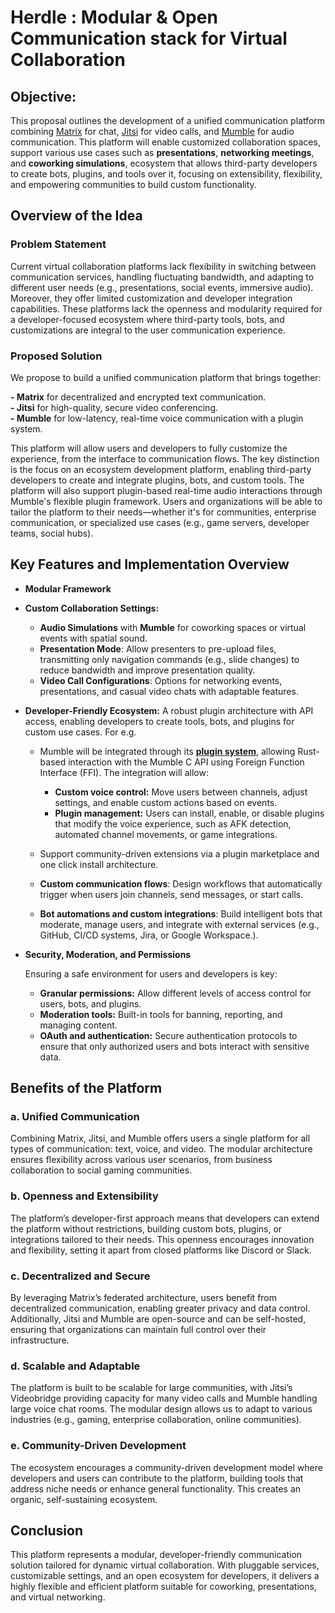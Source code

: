 # Herdle : Modular & Open Communication stack for Virtual Collaboration

## Objective:

This proposal outlines the development of a unified communication platform combining [Matrix](https://matrix.org/) for chat, [Jitsi](https://jitsi.org/) for video calls, and [Mumble](https://www.mumble.info/) for audio communication. This platform will enable customized collaboration spaces, support various use cases such as **presentations**, **networking meetings**, and **coworking simulations**, ecosystem that allows third-party developers to create bots, plugins, and tools over it, focusing on extensibility, flexibility, and empowering communities to build custom functionality.

## Overview of the Idea

### Problem Statement

Current virtual collaboration platforms lack flexibility in switching between communication services, handling fluctuating bandwidth, and adapting to different user needs (e.g., presentations, social events, immersive audio). Moreover, they offer limited customization and developer integration capabilities. These platforms lack the openness and modularity required for a developer-focused ecosystem where third-party tools, bots, and customizations are integral to the user communication experience.

### Proposed Solution

We propose to build a unified communication platform that brings together:

**- Matrix** for decentralized and encrypted text communication.  
**- Jitsi** for high-quality, secure video conferencing.  
**- Mumble** for low-latency, real-time voice communication with a plugin system.

This platform will allow users and developers to fully customize the experience, from the interface to communication flows. The key distinction is the focus on an ecosystem development platform, enabling third-party developers to create and integrate plugins, bots, and custom tools. The platform will also support plugin-based real-time audio interactions through Mumble's flexible plugin framework. Users and organizations will be able to tailor the platform to their needs—whether it's for communities, enterprise communication, or specialized use cases (e.g., game servers, developer teams, social hubs).

## Key Features and Implementation Overview

- **Modular Framework**
- **Custom Collaboration Settings:**
  - **Audio Simulations** with **Mumble** for coworking spaces or virtual events with spatial sound.
  - **Presentation Mode**: Allow presenters to pre-upload files, transmitting only navigation commands (e.g., slide changes) to reduce bandwidth and improve presentation quality.
  - **Video Call Configurations**: Options for networking events, presentations, and casual video chats with adaptable features.
- **Developer-Friendly Ecosystem:** A robust plugin architecture with API access, enabling developers to create tools, bots, and plugins for custom use cases.
  For e.g.

  - Mumble will be integrated through its **[plugin system](https://www.mumble.info/documentation/developer/positional-audio/create-plugin/guide/)**, allowing Rust-based interaction with the Mumble C API using Foreign Function Interface (FFI). The integration will allow:

    - **Custom voice control:** Move users between channels, adjust settings, and enable custom actions based on events.
    - **Plugin management:** Users can install, enable, or disable plugins that modify the voice experience, such as AFK detection, automated channel movements, or game integrations.

  - Support community-driven extensions via a plugin marketplace and one click install architecture.
  - **Custom communication flows**: Design workflows that automatically trigger when users join channels, send messages, or start calls.
  - **Bot automations and custom integrations**: Build intelligent bots that moderate, manage users, and integrate with external services (e.g., GitHub, CI/CD systems, Jira, or Google Workspace.).

- **Security, Moderation, and Permissions**

  Ensuring a safe environment for users and developers is key:

  - **Granular permissions:** Allow different levels of access control for users, bots, and plugins.
  - **Moderation tools:** Built-in tools for banning, reporting, and managing content.
  - **OAuth and authentication:** Secure authentication protocols to ensure that only authorized users and bots interact with sensitive data.

## Benefits of the Platform

### a. Unified Communication

Combining Matrix, Jitsi, and Mumble offers users a single platform for all types of communication: text, voice, and video. The modular architecture ensures flexibility across various user scenarios, from business collaboration to social gaming communities.

### b. Openness and Extensibility

The platform’s developer-first approach means that developers can extend the platform without restrictions, building custom bots, plugins, or integrations tailored to their needs. This openness encourages innovation and flexibility, setting it apart from closed platforms like Discord or Slack.

### c. Decentralized and Secure

By leveraging Matrix’s federated architecture, users benefit from decentralized communication, enabling greater privacy and data control. Additionally, Jitsi and Mumble are open-source and can be self-hosted, ensuring that organizations can maintain full control over their infrastructure.

### d. Scalable and Adaptable

The platform is built to be scalable for large communities, with Jitsi’s Videobridge providing capacity for many video calls and Mumble handling large voice chat rooms. The modular design allows us to adapt to various industries (e.g., gaming, enterprise collaboration, online communities).

### e. Community-Driven Development

The ecosystem encourages a community-driven development model where developers and users can contribute to the platform, building tools that address niche needs or enhance general functionality. This creates an organic, self-sustaining ecosystem. 

## Conclusion

This platform represents a modular, developer-friendly communication solution tailored for dynamic virtual collaboration. With pluggable services, customizable settings, and an open ecosystem for developers, it delivers a highly flexible and efficient platform suitable for coworking, presentations, and virtual networking.
